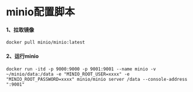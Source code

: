 # minio配置脚本

#### 1、拉取镜像

```
docker pull minio/minio:latest
```
#### 2、运行minio

```
docker run -itd -p 9000:9000 -p 9001:9001 --name minio -v ~/minio/data:/data -e "MINIO_ROOT_USER=xxxx" -e "MINIO_ROOT_PASSWORD=xxxx" minio/minio server /data --console-address ":9001"
```
